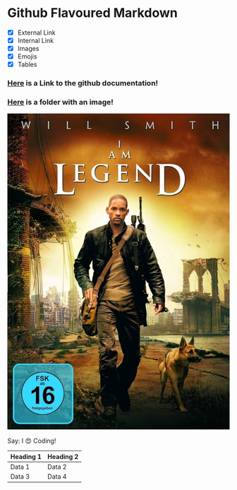 # Github Flavoured Markdown

- [x] External Link
- [x] Internal Link
- [x] Images
- [x] Emojis
- [x] Tables

### [Here](https://help.github.com/en) is a Link to the github documentation!
### [Here](./new-folder/) is a folder with an image!
![Image](./new-folder/legend.jpg)


Say: I :heart_eyes: Coding!

| Heading 1 | Heading 2 |
| --------- | --------- |
| Data 1 | Data 2 |
| Data 3 | Data 4 | 
